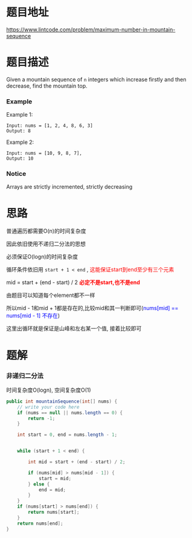 # 题目地址

https://www.lintcode.com/problem/maximum-number-in-mountain-sequence



# 题目描述

Given a mountain sequence of `n` integers which increase firstly and then decrease, find the mountain top.

### Example

Example 1:

```
Input: nums = [1, 2, 4, 8, 6, 3] 
Output: 8
```

Example 2:

```
Input: nums = [10, 9, 8, 7], 
Output: 10
```

### Notice

Arrays are strictly incremented, strictly decreasing



# 思路

普通遍历都需要O(n)的时间复杂度

因此依旧使用不递归二分法的思想

必须保证O(logn)的时间复杂度

循环条件依旧用 `start + 1 < end` , <font color = red>这能保证start到end至少有三个元素</font> 

mid = start + (end - start) / 2 <font color = red>**必定不是start,也不是end**</font>

由题目可以知道每个element都不一样

所以mid - 1和mid + 1都是存在的,比较mid和其一判断即可(<font color = blue>nums[mid] == nums[mid - 1] 不存在</font>)

这里出循环就是保证是山峰和左右某一个值, 接着比较即可

# 题解

### 非递归二分法

时间复杂度O(logn), 空间复杂度O(1)

```java
public int mountainSequence(int[] nums) {
    // write your code here
    if (nums == null || nums.length == 0) {
        return -1;
    }

    int start = 0, end = nums.length - 1;


    while (start + 1 < end) {

        int mid = start + (end - start) / 2;

        if (nums[mid] > nums[mid - 1]) {
            start = mid;
        } else {
            end = mid;
        }
    }
    if (nums[start] > nums[end]) {
        return nums[start];
    } 
    return nums[end];
}
```

